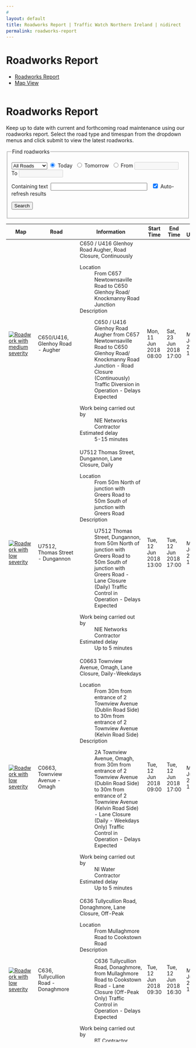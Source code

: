 ```yaml
---
# 
layout: default
title: Roadworks Report | Traffic Watch Northern Ireland | nidirect
permalink: roadworks-report
---
```


# Roadworks Report
<script type="text/javascript">
    function changeTab()
    {
        $('#tabs a[href="#roadmap"]').tab('show');
    }
</script>
<div class="container-fluid traffic-news">
    <div class="col-md-12">
        <div class="bd-example bd-example-tabs">
            <ul class="nav nav-tabs" id="tabs" role="tablist">
                <li class="nav-item">
                  <a class="nav-link active show" id="roadworks-tab" data-toggle="tab" href="#data" role="tab" aria-controls="roadworks-report" aria-selected="true">Roadworks Report</a>
                </li>
                <li class="nav-item">
                  <a class="nav-link show" id="roadworks-map" data-toggle="tab" href="#roadmap" role="tab" aria-controls="news-latest" aria-selected="true">Map View</a>
                </li>                
            </ul>
            <div class="tab-content" id="roadworks-report" style="min-height: 65vh; max-height:65vh; overflow-y:scroll;">
                <div class="tab-pane active" id="data">
<div id="content">
    <div class="columns-1" id="main-content" role="main">
        <div class="row-fluid">
            <div id="column-1">
                <div id="layout-column_column-1">
                    <div id="p_p_id_56_INSTANCE_Is47_"> <span id="p_56_INSTANCE_Is47"></span>
                        <div class="portlet-borderless-container" style="">
                            <div class="portlet-body">
                                <div class="journal-content-article">
                                    <h1>Roadworks Report</h1>
                                    <p>Keep up to date with current and forthcoming road maintenance using our roadworks report. Select the road type and timespan from the dropdown menus and click submit to view the latest roadworks.</p>
                                </div>
                                <div class="entry-links"> </div>
                            </div>
                        </div>
                    </div>
                    <div class="portlet-boundary portlet-boundary_roadwork_WAR_twniportlet_ portlet-static portlet-static-end portlet-borderless " id="p_p_id_roadwork_WAR_twniportlet_INSTANCE_ujAY15YX2VV6_"> <span id="p_roadwork_WAR_twniportlet_INSTANCE_ujAY15YX2VV6"></span>
                        <div class="portlet-borderless-container" style="">
                            <div class="portlet-body">
                                <div class="searchRoadworkForm">
                                    <form id="searchRoadworkForm">
                                        <fieldset>
                                            <legend>Find roadworks</legend>
                                            <p>
                                                <select id="roadtype" name="roadType">
                                                    <option value="" selected="selected">All Roads</option>
                                                    <option value="MOTORWAY">Motorways</option>
                                                    <option value="A_ROAD">A Roads</option>
                                                    <option value="B_ROAD">B Roads</option>
                                                    <option value="OTHER">Other Roads</option>
                                                </select>
                                                <input id="todayRadio" name="period" type="radio" value="TODAY" checked="checked">
                                                <label for="todayRadio">Today</label>&nbsp;
                                                <input id="tomorrowRadio" name="period" type="radio" value="TOMORROW">
                                                <label for="tomorrowRadio">Tomorrow</label>&nbsp;
                                                <input id="rangeRadio" name="period" type="radio" value="RANGE">
                                                <label for="rangeRadio">From</label>
                                                <input id="fromDate" name="fromDate" class="search-dateInput hasDatepicker" type="text" value="" size="12" disabled="disabled"> &nbsp; <span>To</span>
                                                <input id="toDate" name="toDate" class="search-dateInput hasDatepicker" type="text" value="" size="12" disabled="disabled"> </p>
                                            <p> </p>
                                            <p>
                                                <label for="searchText">Containing text</label>&nbsp;
                                                <input id="searchText" name="searchText" type="text" value="" size="30" maxlength="32"> &nbsp;
                                                <input id="autoRefresh1" name="autoRefresh" type="checkbox" value="true" checked="checked">
                                                <label for="autoRefresh1"> Auto-refresh results</label>
                                                <input type="hidden" name="_autoRefresh" value="on"> </p>
                                            <p>
                                                <input type="submit" value="Search"> </p>
                                        </fieldset>
                                    </form>
                                </div>
                                <div class="roadwork view">
                                    <div id="roadworkTable_wrapper" class="dataTables_wrapper" role="grid">
                                        <table id="roadworkTable" summary="This table provides information on Roadworks including their location, severity and expected duration." class="table table-striped" aria-describedby="roadworkTable_info">
                                            <thead>
                                                <tr role="row">
                                                    <th class="sorting" role="columnheader" tabindex="0" aria-controls="roadworkTable" rowspan="1" colspan="1" aria-label="Map: activate to sort column ascending" style="width: 25px;">Map</th>
                                                    <th class="sorting" role="columnheader" tabindex="0" aria-controls="roadworkTable" rowspan="1" colspan="1" aria-label="Road: activate to sort column ascending" style="width: 76px;">Road</th>
                                                    <th class="sorting_disabled" role="columnheader" rowspan="1" colspan="1" aria-label="Information" style="width: 359px;">Information</th>
                                                    <th class="sorting" role="columnheader" tabindex="0" aria-controls="roadworkTable" rowspan="1" colspan="1" aria-label="Start Time: activate to sort column ascending" style="width: 29px;">Start Time</th>
                                                    <th class="sorting" role="columnheader" tabindex="0" aria-controls="roadworkTable" rowspan="1" colspan="1" aria-label="End Time: activate to sort column ascending" style="width: 29px;">End Time</th>
                                                    <th class="sorting_desc" role="columnheader" tabindex="0" aria-controls="roadworkTable" rowspan="1" colspan="1" aria-sort="descending" aria-label="Last Updated: activate to sort column ascending" style="width: 49px;">Last Updated</th>
                                                </tr>
                                            </thead>
                                            <tbody role="alert" aria-live="polite" aria-relevant="all">
                                                <tr class="roadwork Medium odd">
                                                    <td class=" "> <a href="#" onclick="changeTab()" title="Click on icon to view location on map."> <span style="display:none">2</span> <img src="images/map/roadwork-med.png" alt="Roadwork with medium severity"> </a> </td>
                                                    <td class=" ">C650/U416, Glenhoy Road - Augher</td>
                                                    <td class=" "> <span class="title">C650 / U416 Glenhoy Road Augher, Road Closure, Continuously</span>
                                                        <br>
                                                        <dl>
                                                            <dt>Location</dt>
                                                            <dd>From C657 Newtownsaville Road to C650 Glenhoy Road/ Knockmanny Road Junction</dd>
                                                            <dt>Description</dt>
                                                            <dd>
                                                                <p>C650 / U416 Glenhoy Road Augher&nbsp;from C657 Newtownsaville Road to C650 Glenhoy Road/ Knockmanny Road Junction - Road Closure (Continuously) Traffic Diversion in Operation - Delays Expected</p>
                                                            </dd>
                                                            <dt>Work being carried out by</dt>
                                                            <dd>NIE Networks Contractor</dd>
                                                            <dd> </dd>
                                                            <dt>Estimated delay</dt>
                                                            <dd>5-15 minutes</dd>
                                                        </dl>
                                                    </td>
                                                    <td class=" "> <span class="sortOrder"></span> Mon, 11 Jun 2018 08:00 </td>
                                                    <td class=" "> <span class="sortOrder"></span> Sat, 23 Jun 2018 17:00 </td>
                                                    <td class="  sorting_1"> <span class="sortOrder"></span> Mon, 11 Jun 2018 15:44 </td>
                                                </tr>
                                                <tr class="roadwork Low even">
                                                    <td class=" "> <a href="#" onclick="changeTab()"  title="Click on icon to view location on map."> <span style="display:none">1</span> <img src="images/map/roadwork-low.png" alt="Roadwork with low severity"> </a> </td>
                                                    <td class=" ">U7512, Thomas Street - Dungannon</td>
                                                    <td class=" "> <span class="title">U7512 Thomas Street, Dungannon, Lane Closure, Daily </span>
                                                        <br>
                                                        <dl>
                                                            <dt>Location</dt>
                                                            <dd>From 50m North of junction with Greers Road to 50m South of junction with Greers Road</dd>
                                                            <dt>Description</dt>
                                                            <dd>
                                                                <p>U7512 Thomas Street, Dungannon, from 50m North of junction with Greers Road to 50m South of junction with Greers Road - Lane Closure (Daily) Traffic Control in Operation - Delays Expected</p>
                                                            </dd>
                                                            <dt>Work being carried out by</dt>
                                                            <dd>NIE Networks Contractor</dd>
                                                            <dd> </dd>
                                                            <dt>Estimated delay</dt>
                                                            <dd>Up to 5 minutes</dd>
                                                        </dl>
                                                    </td>
                                                    <td class=" "> <span class="sortOrder"></span> Tue, 12 Jun 2018 13:00 </td>
                                                    <td class=" "> <span class="sortOrder"></span> Tue, 12 Jun 2018 17:00 </td>
                                                    <td class="  sorting_1"> <span class="sortOrder"></span> Mon, 11 Jun 2018 14:22 </td>
                                                </tr>
                                                <tr class="roadwork Low odd">
                                                    <td class=" "> <a href="#" onclick="changeTab()"  title="Click on icon to view location on map."> <span style="display:none">1</span> <img src="images/map/roadwork-low.png" alt="Roadwork with low severity"> </a> </td>
                                                    <td class=" ">C0663, Townview Avenue - Omagh</td>
                                                    <td class=" "> <span class="title">C0663 Townview Avenue, Omagh, Lane Closure, Daily-Weekdays </span>
                                                        <br>
                                                        <dl>
                                                            <dt>Location</dt>
                                                            <dd>From 30m from entrance of 2 Townview Avenue (Dublin Road Side) to 30m from entrance of 2 Townview Avenue (Kelvin Road Side)</dd>
                                                            <dt>Description</dt>
                                                            <dd>
                                                                <p>2A Townview Avenue, Omagh, from 30m from entrance of 2 Townview Avenue (Dublin Road Side) to 30m from entrance of 2 Townview Avenue (Kelvin Road Side) - Lane Closure (Daily - Weekdays Only) Traffic Control in Operation - Delays Expected</p>
                                                            </dd>
                                                            <dt>Work being carried out by</dt>
                                                            <dd>NI Water Contractor</dd>
                                                            <dd> </dd>
                                                            <dt>Estimated delay</dt>
                                                            <dd>Up to 5 minutes</dd>
                                                        </dl>
                                                    </td>
                                                    <td class=" "> <span class="sortOrder"></span> Tue, 12 Jun 2018 09:00 </td>
                                                    <td class=" "> <span class="sortOrder"></span> Tue, 12 Jun 2018 17:00 </td>
                                                    <td class="  sorting_1"> <span class="sortOrder"></span> Mon, 11 Jun 2018 14:12 </td>
                                                </tr>
                                                <tr class="roadwork Low even">
                                                    <td class=" "> <a href="#" onclick="changeTab()"  title="Click on icon to view location on map."> <span style="display:none">1</span> <img src="images/map/roadwork-low.png" alt="Roadwork with low severity"> </a> </td>
                                                    <td class=" ">C636, Tullycullion Road - Donaghmore</td>
                                                    <td class=" "> <span class="title">C636 Tullycullion Road, Donaghmore, Lane Closure, Off-Peak </span>
                                                        <br>
                                                        <dl>
                                                            <dt>Location</dt>
                                                            <dd>From Mullaghmore Road to Cookstown Road</dd>
                                                            <dt>Description</dt>
                                                            <dd>
                                                                <p>C636 Tullycullion Road, Donaghmore, from Mullaghmore Road to Cookstown Road - Lane Closure (Off-Peak Only) Traffic Control in Operation - Delays Expected</p>
                                                            </dd>
                                                            <dt>Work being carried out by</dt>
                                                            <dd>BT Contractor </dd>
                                                            <dd> </dd>
                                                            <dt>Estimated delay</dt>
                                                            <dd>Up to 5 minutes</dd>
                                                        </dl>
                                                    </td>
                                                    <td class=" "> <span class="sortOrder"></span> Tue, 12 Jun 2018 09:30 </td>
                                                    <td class=" "> <span class="sortOrder"></span> Tue, 12 Jun 2018 16:30 </td>
                                                    <td class="  sorting_1"> <span class="sortOrder"></span> Mon, 11 Jun 2018 13:58 </td>
                                                </tr>
                                                <tr class="roadwork Medium odd">
                                                    <td class=" "> <a href="#" onclick="changeTab()"  title="Click on icon to view location on map."> <span style="display:none">2</span> <img src="images/map/roadwork-med.png" alt="Roadwork with medium severity"> </a> </td>
                                                    <td class=" ">A42, Mayogall Road - Clady</td>
                                                    <td class=" "> <span class="title">A42 Mayogall Road, Clady, Lane Closure, Off-Peak Only</span>
                                                        <br>
                                                        <dl>
                                                            <dt>Location</dt>
                                                            <dd>From 100m west of U5068 Mullaghnamoyagh Road to 300m east of U5068 Mullaghnamoyagh Road</dd>
                                                            <dt>Description</dt>
                                                            <dd>
                                                                <p>A42 Mayogall Road, Clady, from 100m west of U5068 Mullaghnamoyagh Road to 300m east of U5068 Mullaghnamoyagh Road - Lane Closure (Off-Peak Only) Traffic Control in Operation - Delays Expected</p>
                                                            </dd>
                                                            <dt>Work being carried out by</dt>
                                                            <dd>DfI Roads Contractor</dd>
                                                            <dd> </dd>
                                                            <dt>Estimated delay</dt>
                                                            <dd>5-15 minutes</dd>
                                                        </dl>
                                                    </td>
                                                    <td class=" "> <span class="sortOrder"></span> Mon, 11 Jun 2018 09:30 </td>
                                                    <td class=" "> <span class="sortOrder"></span> Fri, 29 Jun 2018 16:00 </td>
                                                    <td class="  sorting_1"> <span class="sortOrder"></span> Mon, 11 Jun 2018 11:50 </td>
                                                </tr>
                                                <tr class="roadwork Medium even">
                                                    <td class=" "> <a href="#" onclick="changeTab()"  title="Click on icon to view location on map."> <span style="display:none">2</span> <img src="images/map/roadwork-med.png" alt="Roadwork with medium severity"> </a> </td>
                                                    <td class=" ">B18, Aughrim Road - Toome</td>
                                                    <td class=" "> <span class="title">B18 Aughrim Road, Toome, Lane Closure, Off-Peak Only</span>
                                                        <br>
                                                        <dl>
                                                            <dt>Location</dt>
                                                            <dd>From 200m west of U5108 Airfield Road to 200m east of U5108 Airfield Road</dd>
                                                            <dt>Description</dt>
                                                            <dd>
                                                                <p>B18 Aughrim Road, Toome, from 200m west of U5108 Airfield Road to 200m east of U5108 Airfield Road - Lane Closure (Off-Peak Only) Traffic Control in Operation - Delays Expected</p>
                                                            </dd>
                                                            <dt>Work being carried out by</dt>
                                                            <dd>DfI Roads Contractor</dd>
                                                            <dd> </dd>
                                                            <dt>Estimated delay</dt>
                                                            <dd>5-15 minutes</dd>
                                                        </dl>
                                                    </td>
                                                    <td class=" "> <span class="sortOrder"></span> Mon, 11 Jun 2018 09:30 </td>
                                                    <td class=" "> <span class="sortOrder"></span> Fri, 29 Jun 2018 16:00 </td>
                                                    <td class="  sorting_1"> <span class="sortOrder"></span> Mon, 11 Jun 2018 11:38 </td>
                                                </tr>
                                                <tr class="roadwork Low odd">
                                                    <td class=" "> <a href="#" onclick="changeTab()"  title="Click on icon to view location on map."> <span style="display:none">1</span> <img src="images/map/roadwork-low.png" alt="Roadwork with low severity"> </a> </td>
                                                    <td class=" ">Ballyeaston Road - Ballyclare</td>
                                                    <td class=" "> <span class="title">Temporary Lane Closure</span>
                                                        <br>
                                                        <dl>
                                                            <dt>Description</dt>
                                                            <dd>
                                                                <p>Temporary lane closure from Victoria Road junction to 9 Ballyeaston Road (off peak only)&nbsp; for excavation to extend Virgin Media network.</p>
                                                            </dd>
                                                            <dt>Work being carried out by</dt>
                                                            <dd>Virgin Media</dd>
                                                            <dd> </dd>
                                                            <dt>Estimated delay</dt>
                                                            <dd>Up to 5 minutes</dd>
                                                        </dl>
                                                    </td>
                                                    <td class=" "> <span class="sortOrder"></span> Mon, 11 Jun 2018 09:30 </td>
                                                    <td class=" "> <span class="sortOrder"></span> Mon, 02 Jul 2018 16:30 </td>
                                                    <td class="  sorting_1"> <span class="sortOrder"></span> Mon, 11 Jun 2018 11:13 </td>
                                                </tr>
                                                <tr class="roadwork Low even">
                                                    <td class=" "> <a href="#" onclick="changeTab()"  title="Click on icon to view location on map."> <span style="display:none">1</span> <img src="images/map/roadwork-low.png" alt="Roadwork with low severity"> </a> </td>
                                                    <td class=" ">Ballymena Road - Ballymoney</td>
                                                    <td class=" "> <span class="title">Temporary Lane Closure</span>
                                                        <br>
                                                        <dl>
                                                            <dt>Description</dt>
                                                            <dd>
                                                                <p>Temporary lane closure (daily) from house No 30 to junction with Carnany Gardens to connect new gas mains on behalf of Firmus Energy.</p>
                                                            </dd>
                                                            <dt>Work being carried out by</dt>
                                                            <dd>Firmus Energy Contractor</dd>
                                                            <dd> </dd>
                                                            <dt>Estimated delay</dt>
                                                            <dd>Up to 5 minutes</dd>
                                                        </dl>
                                                    </td>
                                                    <td class=" "> <span class="sortOrder"></span> Mon, 11 Jun 2018 09:30 </td>
                                                    <td class=" "> <span class="sortOrder"></span> Thu, 14 Jun 2018 16:30 </td>
                                                    <td class="  sorting_1"> <span class="sortOrder"></span> Mon, 11 Jun 2018 11:10 </td>
                                                </tr>
                                                <tr class="roadwork Low odd">
                                                    <td class=" "> <a href="#" onclick="changeTab()"  title="Click on icon to view location on map."> <span style="display:none">1</span> <img src="images/map/roadwork-low.png" alt="Roadwork with low severity"> </a> </td>
                                                    <td class=" ">A31, Magherafelt Road - Moneymore</td>
                                                    <td class=" "> <span class="title">A31 Magherafelt Road, Moneymore, Lane Closure,Overnight Only</span>
                                                        <br>
                                                        <dl>
                                                            <dt>Location</dt>
                                                            <dd>From A point 20m south-west of Gortagilly Road to A point 20m north-east of Gortagilly Road</dd>
                                                            <dt>Description</dt>
                                                            <dd>
                                                                <p>A31 Magherafelt Road, Moneymore, from A point 20m south-west of Gortagilly Road to A point 20m north-east of Gortagilly Road - Lane Closure (Overnight Only) Traffic Control in Operation - Delays Expected</p>
                                                            </dd>
                                                            <dt>Work being carried out by</dt>
                                                            <dd>NI Water Contractor</dd>
                                                            <dd> </dd>
                                                            <dt>Estimated delay</dt>
                                                            <dd>Up to 5 minutes</dd>
                                                        </dl>
                                                    </td>
                                                    <td class=" "> <span class="sortOrder"></span> Mon, 11 Jun 2018 19:00 </td>
                                                    <td class=" "> <span class="sortOrder"></span> Mon, 18 Jun 2018 05:00 </td>
                                                    <td class="  sorting_1"> <span class="sortOrder"></span> Fri, 08 Jun 2018 15:47 </td>
                                                </tr>
                                                <tr class="roadwork Low even">
                                                    <td class=" "> <a href="#" onclick="changeTab()"  title="Click on icon to view location on map."> <span style="display:none">1</span> <img src="images/map/roadwork-low.png" alt="Roadwork with low severity"> </a> </td>
                                                    <td class=" ">U133, Kirlish Road - Drumquin</td>
                                                    <td class=" "> <span class="title">U133, Bullock Park Road, Drumquin, Road Closure,Continuously</span>
                                                        <br>
                                                        <dl>
                                                            <dt>Location</dt>
                                                            <dd>From Kirlish Road with the Bolaght Road junction to 250meters past the Kirlish Road/Meencargagh Road junction</dd>
                                                            <dt>Description</dt>
                                                            <dd>
                                                                <p>U133, Bullock Park Road, Drumquin, from Kirlish Road with the Bolaght Road junction to 250meters past the Kirlish Road/Meencargagh Road junction - Road Closure (Continuously) Traffic Diversion in Operation - Delays Expected</p>
                                                            </dd>
                                                            <dt>Work being carried out by</dt>
                                                            <dd>NIE Networks Contractor</dd>
                                                            <dd> </dd>
                                                            <dt>Estimated delay</dt>
                                                            <dd>Up to 5 minutes</dd>
                                                        </dl>
                                                    </td>
                                                    <td class=" "> <span class="sortOrder"></span> Mon, 11 Jun 2018 07:00 </td>
                                                    <td class=" "> <span class="sortOrder"></span> Fri, 22 Jun 2018 17:00 </td>
                                                    <td class="  sorting_1"> <span class="sortOrder"></span> Fri, 08 Jun 2018 15:03 </td>
                                                </tr>
                                                <tr class="roadwork Medium odd">
                                                    <td class=" "> <a href="#" onclick="changeTab()"  title="Click on icon to view location on map."> <span style="display:none">2</span> <img src="images/map/roadwork-med.png" alt="Roadwork with medium severity"> </a> </td>
                                                    <td class=" ">U130, Bradan Road - Drumquin</td>
                                                    <td class=" "> <span class="title">U130 Sloughan Road, Drumquin, Road Closure, Continuously</span>
                                                        <br>
                                                        <dl>
                                                            <dt>Location</dt>
                                                            <dd>From 110 Sloughan Road, Drumquin, BT78 4QN to C66 Bradan Road, Drumquin, BT78 4QQ</dd>
                                                            <dt>Description</dt>
                                                            <dd>
                                                                <p>U130 Sloughan Road, Drumquin, from 110 Sloughan Road, Drumquin, BT78 4QN to C66 Bradan Road, Drumquin, BT78 4QQ - Road Closure (Continuously) Traffic Diversion in Operation - Delays Expected</p>
                                                                <p>&nbsp;</p>
                                                            </dd>
                                                            <dt>Work being carried out by</dt>
                                                            <dd>NIE Networks Contractor</dd>
                                                            <dd> </dd>
                                                            <dt>Estimated delay</dt>
                                                            <dd>5-15 minutes</dd>
                                                        </dl>
                                                    </td>
                                                    <td class=" "> <span class="sortOrder"></span> Mon, 11 Jun 2018 08:00 </td>
                                                    <td class=" "> <span class="sortOrder"></span> Sat, 23 Jun 2018 17:00 </td>
                                                    <td class="  sorting_1"> <span class="sortOrder"></span> Fri, 08 Jun 2018 14:08 </td>
                                                </tr>
                                                <tr class="roadwork Low even">
                                                    <td class=" "> <a href="#" onclick="changeTab()" title="Click on icon to view location on map."> <span style="display:none">1</span> <img src="images/map/roadwork-low.png" alt="Roadwork with low severity"> </a> </td>
                                                    <td class=" ">Maryville Street - Belfast</td>
                                                    <td class=" "> <span class="title">Road Closure</span>
                                                        <br>
                                                        <dl>
                                                            <dt>Description</dt>
                                                            <dd>
                                                                <p>Road Closure: Maryville Street, Belfast from Junction with Ormeau Avenue to Bankmore Street. Commencing Monday 11th June at 07:30 to Friday 6th July at 21:00, continuously for 4 weeks.</p>
                                                                <p>Closure required for NI Water works.</p>
                                                                <p>Alternate Route: Apsley Street - Bankmore Street</p>
                                                            </dd>
                                                            <dt>Work being carried out by</dt>
                                                            <dd>NI Water</dd>
                                                            <dd> </dd>
                                                            <dt>Estimated delay</dt>
                                                            <dd>Up to 5 minutes</dd>
                                                        </dl>
                                                    </td>
                                                    <td class=" "> <span class="sortOrder"></span> Mon, 11 Jun 2018 07:30 </td>
                                                    <td class=" "> <span class="sortOrder"></span> Fri, 06 Jul 2018 21:00 </td>
                                                    <td class="  sorting_1"> <span class="sortOrder"></span> Fri, 08 Jun 2018 13:44 </td>
                                                </tr>
                                                <tr class="roadwork Medium odd">
                                                    <td class=" "> <a href="#" onclick="changeTab()"  title="Click on icon to view location on map."> <span style="display:none">2</span> <img src="images/map/roadwork-med.png" alt="Roadwork with medium severity"> </a> </td>
                                                    <td class=" ">Newtownbreda Road</td>
                                                    <td class=" "> <span class="title">Road Closure</span>
                                                        <br>
                                                        <dl>
                                                            <dt>Description</dt>
                                                            <dd>
                                                                <p>Road Closure: Newtownbreda Road, Belfast from Junction with Purdysburn Road to Roundabout close to Junction with A55 Belvoir Road - Commencing Monday 11th June at 7:00 to Friday 15th June at 20:00, continuously for 5 days.</p>
                                                                <p>Required for NI Water works.</p>
                                                                <p>Alternate Route: Hospital Road - Milltown Road - A55 Belvoir Road</p>
                                                            </dd>
                                                            <dt>Work being carried out by</dt>
                                                            <dd>NI Water</dd>
                                                            <dd> </dd>
                                                            <dt>Estimated delay</dt>
                                                            <dd>5-15 minutes</dd>
                                                        </dl>
                                                    </td>
                                                    <td class=" "> <span class="sortOrder"></span> Mon, 11 Jun 2018 07:00 </td>
                                                    <td class=" "> <span class="sortOrder"></span> Fri, 15 Jun 2018 20:00 </td>
                                                    <td class="  sorting_1"> <span class="sortOrder"></span> Fri, 08 Jun 2018 13:39 </td>
                                                </tr>
                                                <tr class="roadwork Medium even">
                                                    <td class=" "> <a href="#" onclick="changeTab()" title="Click on icon to view location on map."> <span style="display:none">2</span> <img src="images/map/roadwork-med.png" alt="Roadwork with medium severity"> </a> </td>
                                                    <td class=" ">Linenhall Street - Belfast</td>
                                                    <td class=" "> <span class="title">Lane Closure</span>
                                                        <br>
                                                        <dl>
                                                            <dt>Description</dt>
                                                            <dd>
                                                                <p>Lane Closure: Linenhall Street from Ormeau Avenue to Clarence Street - Commencing Monday 4th June at 8:00 to Friday 10th August at 21:00 continuously for 10 weeks.</p>
                                                                <p>Closure required for NI Water - Sewer Laying</p>
                                                                <p>Alternate Route: Clarence Street, Adelaide Street</p>
                                                            </dd>
                                                            <dt>Work being carried out by</dt>
                                                            <dd>NI Water</dd>
                                                            <dd> </dd>
                                                            <dt>Estimated delay</dt>
                                                            <dd>5-15 minutes</dd>
                                                        </dl>
                                                    </td>
                                                    <td class=" "> <span class="sortOrder"></span> Mon, 04 Jun 2018 08:00 </td>
                                                    <td class=" "> <span class="sortOrder"></span> Fri, 10 Aug 2018 21:00 </td>
                                                    <td class="  sorting_1"> <span class="sortOrder"></span> Fri, 08 Jun 2018 13:15 </td>
                                                </tr>
                                                <tr class="roadwork Low odd">
                                                    <td class=" "> <a href="#" onclick="changeTab()"  title="Click on icon to view location on map."> <span style="display:none">1</span> <img src="images/map/roadwork-low.png" alt="Roadwork with low severity"> </a> </td>
                                                    <td class=" ">Loughanmore Road @ CherryHill Road - Templepatrick</td>
                                                    <td class=" "> <span class="title">Temporary Lane Closure</span>
                                                        <br>
                                                        <dl>
                                                            <dt>Description</dt>
                                                            <dd>
                                                                <p>Temporary lane closure from Burnside Road to Sweetwall Road - BT fault.</p>
                                                            </dd>
                                                            <dt>Work being carried out by</dt>
                                                            <dd>BT</dd>
                                                            <dd> </dd>
                                                            <dt>Estimated delay</dt>
                                                            <dd>Up to 5 minutes</dd>
                                                        </dl>
                                                    </td>
                                                    <td class=" "> <span class="sortOrder"></span> Tue, 12 Jun 2018 09:30 </td>
                                                    <td class=" "> <span class="sortOrder"></span> Tue, 12 Jun 2018 16:30 </td>
                                                    <td class="  sorting_1"> <span class="sortOrder"></span> Fri, 08 Jun 2018 11:44 </td>
                                                </tr>
                                                <tr class="roadwork Low even">
                                                    <td class=" "> <a href="#" onclick="changeTab()"  title="Click on icon to view location on map."> <span style="display:none">1</span> <img src="images/map/roadwork-low.png" alt="Roadwork with low severity"> </a> </td>
                                                    <td class=" ">B23, Malone Road - Belfast</td>
                                                    <td class=" "> <span class="title">Lane Closure</span>
                                                        <br>
                                                        <dl>
                                                            <dt>Description</dt>
                                                            <dd>
                                                                <p>Lane closed from Windsor Avenue to Windsor Avenue North from 09.30 hrs until 15.30 hrs daily.Weekdays only.</p>
                                                            </dd>
                                                            <dt>Work being carried out by</dt>
                                                            <dd>Private contractor</dd>
                                                            <dd> </dd>
                                                            <dt>Estimated delay</dt>
                                                            <dd>Up to 5 minutes</dd>
                                                        </dl>
                                                    </td>
                                                    <td class=" "> <span class="sortOrder"></span> Tue, 29 May 2018 09:30 </td>
                                                    <td class=" "> <span class="sortOrder"></span> Fri, 29 Jun 2018 15:30 </td>
                                                    <td class="  sorting_1"> <span class="sortOrder"></span> Thu, 07 Jun 2018 14:44 </td>
                                                </tr>
                                            </tbody>
                                        </table>
                                        <div class="dataTables_info" id="roadworkTable_info">Showing 1 to 139 of 139 entries</div>
                                    </div>
                                </div>
                            </div>
                        </div>
                    </div>
                </div>
            </div>
        </div>
    </div>
</div>
                </div>
                <div class="tab-pane " id="roadmap">
                    <img src="images/roadwork_map_example.png" style="max-width:100%"/>
                </div>
            </div>
        </div>
    </div>
</div>